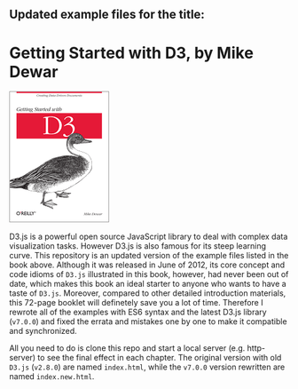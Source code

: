 ## Updated example files for the title:  
  
# Getting Started with D3, by Mike Dewar
  
[![Getting Started with D3, by Mike Dewar](./cat.gif)](https://www.oreilly.com/library/view/getting-started-with/9781449328788/)
  
D3.js is a powerful open source JavaScript library to deal with complex data visualization tasks. However D3.js is also famous for its steep learning curve. This repository is an updated version of the example files listed in the book above. Although it was released in June of 2012, its core concept and code idioms of `D3.js` illustrated in this book, however, had never been out of date, which makes this book an ideal starter to anyone who wants to have a taste of `D3.js`. Moreover, compared to other detailed introduction materials, this 72-page booklet will definetely save you a lot of time. Therefore I rewrote all of the examples with ES6 syntax and the latest D3.js library (`v7.0.0`) and fixed the errata and mistakes one by one to make it compatible and synchronized.

All you need to do is clone this repo and start a local server (e.g. http-server) to see the final effect in each chapter. The original version with old `D3.js` (`v2.8.0`) are named `index.html`, while the `v7.0.0` version rewritten are named `index.new.html`. 